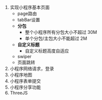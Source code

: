 1. 实现小程序基本页面
   - page路由
   - tabBar设置
   - **分包**
     - 整个小程序所有分包大小不超过 30M
     - 单个分包/主包大小不能超过 2M
   - **自定义标题**
     - 自定义标题高度自适应
   - swiper
   - 页面跳转
3. 小程序网络请求，登录
4. 小程序地图
5. 小程序表单提交
6. 小程序分享功能
7. ThreeJS
